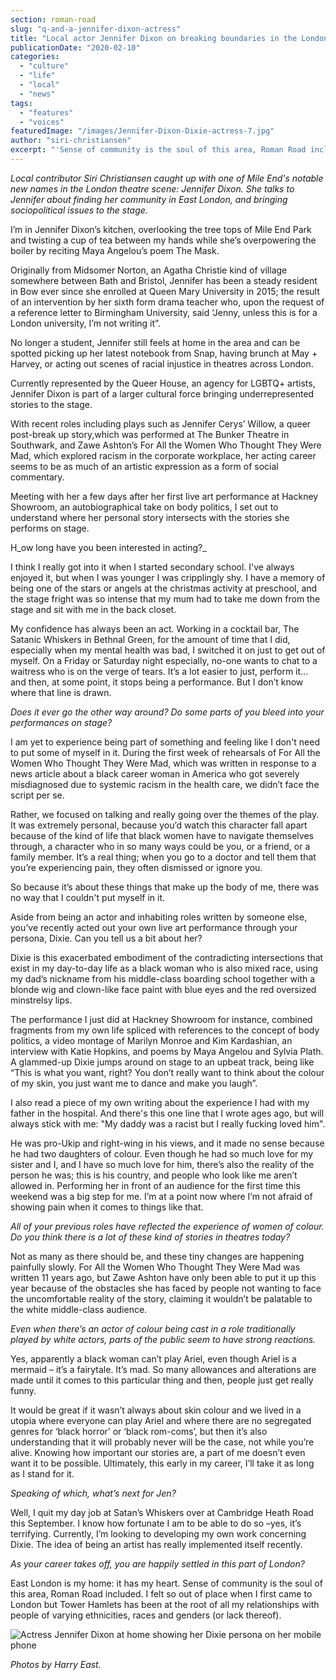 ```yaml
---
section: roman-road
slug: "q-and-a-jennifer-dixon-actress"
title: "Local actor Jennifer Dixon on breaking boundaries in the London theatre scene"
publicationDate: "2020-02-10"
categories: 
  - "culture"
  - "life"
  - "local"
  - "news"
tags: 
  - "features"
  - "voices"
featuredImage: "/images/Jennifer-Dixon-Dixie-actress-7.jpg"
author: "siri-christiansen"
excerpt: "'Sense of community is the soul of this area, Roman Road included. I felt so out of place when I first came to London but Tower Hamlets has been at the root of all my relationships with people of varying ethnicities, races and genders (or lack thereof).'"
---
```


_Local contributor Siri Christiansen caught up with one of Mile End's notable new names in the London theatre scene: Jennifer Dixon. She talks to Jennifer about finding her community in East London, and bringing sociopolitical issues to the stage._

I’m in Jennifer Dixon’s kitchen, overlooking the tree tops of Mile End Park and twisting a cup of tea between my hands while she’s overpowering the boiler by reciting Maya Angelou’s poem ​The Mask.

​Originally from Midsomer Norton, an Agatha Christie kind of village somewhere between Bath and Bristol, Jennifer has been a steady resident in Bow ever since she enrolled at Queen Mary University in 2015; the result of an intervention by her sixth form drama teacher who, upon the request of a reference letter to Birmingham University, said ‘Jenny, unless this is for a London university, I’m not writing it”.

No longer a student, Jennifer still feels at home in the area and can be spotted picking up her latest notebook from Snap, having brunch at May + Harvey, or acting out scenes of racial injustice in theatres across London. 

Currently represented by the Queer House, an agency for LGBTQ+ artists, Jennifer Dixon is part of a larger cultural force bringing underrepresented stories to the stage. 

With recent roles including plays such as Jennifer Cerys’ ​Willow​, a queer post-break up story,which was performed at The Bunker Theatre in Southwark, and Zawe Ashton’s ​For All the Women Who Thought They Were Mad​, which explored racism in the corporate workplace, her acting career seems to be as much of an artistic expression as a form of social commentary.

Meeting with her a few days after her first live art performance at Hackney Showroom, an autobiographical take on body politics, I set out to understand where her personal story intersects with the stories she performs on stage.

H_ow long have you been interested in acting?_

I think I really got into it when I started secondary school. I've always enjoyed it, but when I was younger I was cripplingly shy. I have a memory of being one of the stars or angels at the christmas activity at preschool, and the stage fright was so intense that my mum had to take me down from the stage and sit with me in the back closet.

My confidence has always been an act. Working in a cocktail bar, The Satanic Whiskers in Bethnal Green, for the amount of time that I did, especially when my mental health was bad, I switched it on just to get out of myself. On a Friday or Saturday night especially, no-one wants to chat to a waitress who is on the verge of tears. It’s a lot easier to just, perform it... and then, at some point, it stops being a performance. But I don’t know where that line is drawn.

_Does it ever go the other way around? Do some parts of you bleed into your performances on stage?_

I am yet to experience being part of something and feeling like I don't need to put some of myself in it. During the first week of rehearsals of ​For All the Women Who Thought They Were Mad, w​hich was written in response to a news article about a black career woman in America who got severely misdiagnosed due to systemic racism in the health care, we didn’t face the script per se.

Rather, we focused on talking and really going over the themes of the play. It was extremely personal, because you’d watch this character fall apart because of the kind of life that black women have to navigate themselves through, a character who in so many ways could be you, or a friend, or a family member. It’s a real thing; when you go to a doctor and tell them that you’re experiencing pain, they often dismissed or ignore you.

So because it’s about these things that make up the body of me, there was no way that I couldn't put myself in it.

Aside from being an actor and inhabiting roles written by someone else, you’ve recently acted out your own live art performance through your persona, Dixie. Can you tell us a bit about her?

Dixie is this exacerbated embodiment of the contradicting intersections that exist in my day-to-day life as a black woman who is also mixed race, using my dad’s nickname from his middle-class boarding school together with a blonde wig and clown-like face paint with blue eyes and the red oversized minstrelsy lips. 

The performance I just did at Hackney Showroom for instance, combined fragments from my own life spliced with references to the concept of body politics, a video montage of Marilyn Monroe and Kim Kardashian, an interview with Katie Hopkins, and poems by Maya Angelou and Sylvia Plath. A glammed-up Dixie jumps around on stage to an upbeat track, being like “This is what you want, right? You don’t really want to think about the colour of my skin, you just want me to dance and make you laugh”.​ 

I also read a piece of my own writing about the experience I had with my father in the hospital. And there's this one line that I wrote ages ago, but will always stick with me: "My daddy was a racist but I really fucking loved him".

He was pro-Ukip and right-wing in his views, and it made no sense because he had two daughters of colour. Even though he had so much love for my sister and I, and I have so much love for him, there’s also the reality of the person he was; this is his country, and people who look like me aren’t allowed in. ​Performing her in front of an audience for the first time this weekend was a big step for me. I’m at a point now where I’m not afraid of showing pain when it comes to things like that.

_All of your previous roles have reflected the experience of women of colour. Do you think there is a lot of these kind of stories in theatres today?_

Not as many as there should be, and these tiny changes are happening painfully slowly. ​For All the Women Who Thought They Were Mad​ was written 11 years ago, but Zawe Ashton have only been able to put it up this year because of the obstacles she has faced by people not wanting to face the uncomfortable reality of the story, claiming it wouldn’t be palatable to the white middle-class audience.

_Even when there’s an actor of colour being cast in a role traditionally played by white actors, parts of the public seem to have strong reactions._

Yes, apparently a black woman can’t play Ariel, even though Ariel is a mermaid ​–​ it’s a fairytale. It’s mad. So many allowances and alterations are made until it comes to this particular thing and then, people just get really funny.

It would be great if it wasn’t always about skin colour and we lived in a utopia where everyone can play Ariel and where there are no segregated genres for ‘black horror’ or ‘black rom-coms’, but then it’s also understanding that it will probably never will be the case, not while you’re alive. Knowing how important our stories are, a part of me doesn’t even want it to be possible. Ultimately, this early in my career, I’ll take it as long as I stand for it.

_Speaking of which, what’s next for Jen?_

Well, I quit my day job at Satan’s Whiskers over at Cambridge Heath Road this September. I know how fortunate I am to be able to do so ​–​ yes, it’s terrifying. Currently, I’m looking to developing my own work concerning Dixie. The idea of being an artist has really implemented itself recently.

_As your career takes off, you are happily settled in this part of London?_

East London is my home: it has my heart. Sense of community is the soul of this area, Roman Road included. I felt so out of place when I first came to London but Tower Hamlets has been at the root of all my relationships with people of varying ethnicities, races and genders (or lack thereof).

![Actress Jennifer Dixon at home showing her Dixie persona on her mobile phone](/images/Jennifer-Dixon-Dixie-actress-2.jpg)

_Photos by Harry East._

